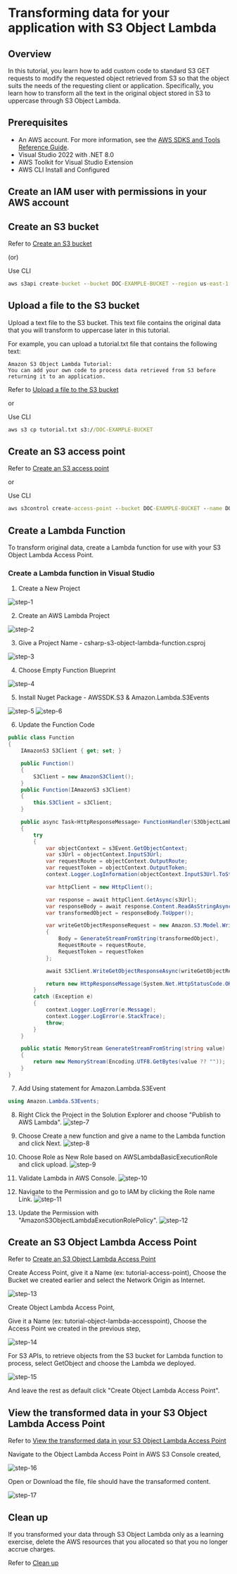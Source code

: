 # Transforming data for your application with S3 Object Lambda


## Overview

In this tutorial, you learn how to add custom code to standard S3 GET requests to modify the requested object retrieved from S3 so that the object suits the needs of the requesting client or application. Specifically, you learn how to transform all the text in the original object stored in S3 to uppercase through S3 Object Lambda.


## Prerequisites

- An AWS account. For more information, see the [AWS SDKS and Tools Reference Guide](https://docs.aws.amazon.com/sdkref/latest/guide/overview.html).
- Visual Studio 2022 with .NET 8.0
- AWS Toolkit for Visual Studio Extension
- AWS CLI Install and Configured

## Create an IAM user with permissions in your AWS account

## Create an S3 bucket

Refer to [Create an S3 bucket](https://docs.aws.amazon.com/AmazonS3/latest/userguide/tutorial-s3-object-lambda-uppercase.html#ol-upper-step1)

(or)

Use CLI

```cmd
aws s3api create-bucket --bucket DOC-EXAMPLE-BUCKET --region us-east-1
```

## Upload a file to the S3 bucket

Upload a text file to the S3 bucket. This text file contains the original data that you will transform to uppercase later in this tutorial.

For example, you can upload a tutorial.txt file that contains the following text:

```
Amazon S3 Object Lambda Tutorial:
You can add your own code to process data retrieved from S3 before
returning it to an application.
```

Refer to [Upload a file to the S3 bucket](https://docs.aws.amazon.com/AmazonS3/latest/userguide/tutorial-s3-object-lambda-uppercase.html#ol-upper-step2)

or

Use CLI

```cmd
aws s3 cp tutorial.txt s3://DOC-EXAMPLE-BUCKET
```

## Create an S3 access point

Refer to [Create an S3 access point](https://docs.aws.amazon.com/AmazonS3/latest/userguide/tutorial-s3-object-lambda-uppercase.html#ol-upper-step3)

or

Use CLI

```cmd
aws s3control create-access-point --bucket DOC-EXAMPLE-BUCKET --name DOC-EXAMPLE-BUCKET-ACCESSPOINT --account-id 111122223333
```


## Create a Lambda Function

To transform original data, create a Lambda function for use with your S3 Object Lambda Access Point.

### Create a Lambda function in Visual Studio

1. Create a New Project

![step-1](images/step-1.png)

2. Create an AWS Lambda Project

![step-2](images/step-2.png)

3. Give a Project Name - csharp-s3-object-lambda-function.csproj

![step-3](images/step-3.png)

4. Choose Empty Function Blueprint

![step-4](images/step-4.png)

5. Install Nuget Package - AWSSDK.S3 & Amazon.Lambda.S3Events

![step-5](images/step-5.png)
![step-6](images/step-6.png)

6. Update the Function Code

```csharp
public class Function
{
    IAmazonS3 S3Client { get; set; }

    public Function()
    {
        S3Client = new AmazonS3Client();
    }
    public Function(IAmazonS3 s3Client)
    {
        this.S3Client = s3Client;
    }

    public async Task<HttpResponseMessage> FunctionHandler(S3ObjectLambdaEvent s3Event, ILambdaContext context)
    {
        try
        {
            var objectContext = s3Event.GetObjectContext;
            var s3Url = objectContext.InputS3Url;
            var requestRoute = objectContext.OutputRoute;
            var requestToken = objectContext.OutputToken;
            context.Logger.LogInformation(objectContext.InputS3Url.ToString());

            var httpClient = new HttpClient();

            var response = await httpClient.GetAsync(s3Url);
            var responseBody = await response.Content.ReadAsStringAsync();
            var transformedObject = responseBody.ToUpper();

            var writeGetObjectResponseRequest = new Amazon.S3.Model.WriteGetObjectResponseRequest
            {
                Body = GenerateStreamFromString(transformedObject),
                RequestRoute = requestRoute,
                RequestToken = requestToken
            };

            await S3Client.WriteGetObjectResponseAsync(writeGetObjectResponseRequest);

            return new HttpResponseMessage(System.Net.HttpStatusCode.OK);
        }
        catch (Exception e)
        {
            context.Logger.LogError(e.Message);
            context.Logger.LogError(e.StackTrace);
            throw;
        }
    }

    public static MemoryStream GenerateStreamFromString(string value)
    {
        return new MemoryStream(Encoding.UTF8.GetBytes(value ?? ""));
    }
}
```

7. Add Using statement for Amazon.Lambda.S3Event

```csharp
using Amazon.Lambda.S3Events;
```

8. Right Click the Project in the Solution Explorer and choose "Publish to AWS Lambda".
![step-7](images/step-7.png)

9. Choose Create a new function and give a name to the Lambda function and click Next.
![step-8](images/step-8.png)

10. Choose Role as New Role based on AWSLambdaBasicExecutionRole and click upload.
![step-9](images/step-9.png)

11. Validate Lambda in AWS Console.
![step-10](images/step-10.png)

12. Navigate to the Permission and go to IAM by clicking the Role name Link.
![step-11](images/step-11.png)

13. Update the Permission with "AmazonS3ObjectLambdaExecutionRolePolicy".
![step-12](images/step-12.png)


## Create an S3 Object Lambda Access Point

Refer to [Create an S3 Object Lambda Access Point](https://docs.aws.amazon.com/AmazonS3/latest/userguide/tutorial-s3-object-lambda-uppercase.html#ol-upper-step6)


Create Access Point, give it a Name (ex: tutorial-access-point), Choose the Bucket we created earlier and select the Network Origin as Internet.

![step-13](images/step-13.png)

Create Object Lambda Access Point,

Give it a Name (ex: tutorial-object-lambda-accesspoint), Choose the Access Point we created in the previous step,

![step-14](images/step-14.png)

For S3 APIs, to retrieve objects from the S3 bucket for Lambda function to process, select GetObject and choose the Lambda we deployed.

![step-15](images/step-15.png)

And leave the rest as default click "Create Object Lambda Access Point".


## View the transformed data in your S3 Object Lambda Access Point

Refer to [View the transformed data in your S3 Object Lambda Access Point](https://docs.aws.amazon.com/AmazonS3/latest/userguide/tutorial-s3-object-lambda-uppercase.html#ol-upper-step6)

Navigate to the Object Lambda Access Point in AWS S3 Console created,

![step-16](images/step-16.png)

Open or Download the file, file should have the transaformed content.

![step-17](images/step-17.png)


## Clean up

If you transformed your data through S3 Object Lambda only as a learning exercise, delete the AWS resources that you allocated so that you no longer accrue charges.

Refer to [Clean up](https://docs.aws.amazon.com/AmazonS3/latest/userguide/tutorial-s3-object-lambda-uppercase.html#ol-upper-step8)

